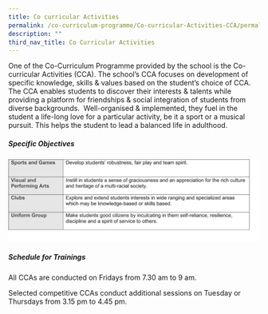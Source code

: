 ```yaml
---
title: Co curricular Activities
permalink: /co-curriculum-programme/Co-curricular-Activities-CCA/permalink/
description: ""
third_nav_title: Co Curricular Activities
---
```

One of the Co-Curriculum Programme provided by the school is the Co-curricular Activities (CCA). The school’s CCA focuses on development of specific knowledge, skills & values based on the student’s choice of CCA. The CCA enables students to discover their interests & talents while providing a platform for friendships & social integration of students from diverse backgrounds.  Well-organised & implemented, they fuel in the student a life-long love for a particular activity, be it a sport or a musical pursuit. This helps the student to lead a balanced life in adulthood.

##### **Specific Objectives**
![](/images/Programmes/2023/CCA/Picture1.png)
##### **Schedule for Trainings**
All CCAs are conducted on Fridays from 7.30 am to 9 am.

Selected competitive CCAs conduct additional sessions on Tuesday or Thursdays from 3.15 pm to 4.45 pm.